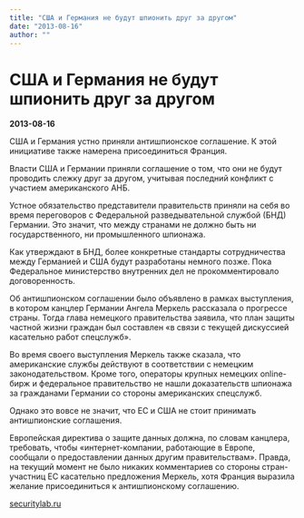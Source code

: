 ```yaml
---
title: "США и Германия не будут шпионить друг за другом"
date: "2013-08-16"
author: ""
---
```


# США и Германия не будут шпионить друг за другом

**2013-08-16** 

США и Германия устно приняли антишпионское соглашение. К этой инициативе также намерена присоединиться Франция.

Власти США и Германии приняли соглашение о том, что они не будут проводить слежку друг за другом, учитывая последний конфликт с участием американского АНБ.

Устное обязательство представители правительств приняли на себя во время переговоров с Федеральной разведывательной службой (БНД) Германии. Это значит, что между странами не должно быть ни государственного, ни промышленного шпионажа.

Как утверждают в БНД, более конкретные стандарты сотрудничества между Германией и США будут разработаны немного позже. Пока Федеральное министерство внутренних дел не прокомментировало договоренность.

Об антишпионском соглашении было объявлено в рамках выступления, в котором канцлер Германии Ангела Меркель рассказала о прогрессе страны. Тогда глава немецкого правительства заявила, что план защиты частной жизни граждан был составлен «в связи с текущей дискуссией касательно работ спецслужб».

Во время своего выступления Меркель также сказала, что американские службы действуют в соответствии с немецким законодательством. Кроме того, операторы крупных немецких online-бирж и федеральное правительство не нашли доказательств шпионажа за гражданами Германии со стороны американских спецслужб.

Однако это вовсе не значит, что ЕС и США не стоит принимать антишпионские соглашения.

Европейская директива о защите данных должна, по словам канцлера, требовать, чтобы «интернет-компании, работающие в Европе, сообщали о предоставлении данных другим правительствам». Правда, на текущий момент не было никаких комментариев со стороны стран-участниц ЕС касательно предложения Меркель, хотя Франция выразила желание присоединиться к антишпионскому соглашению.

[securitylab.ru](http://www.securitylab.ru/)